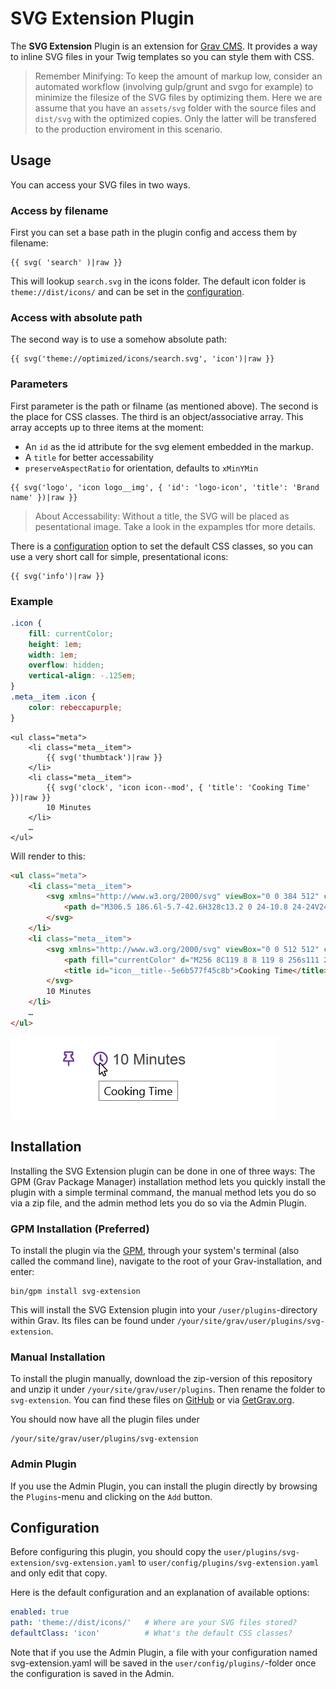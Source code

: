 # SVG Extension Plugin

The **SVG Extension** Plugin is an extension for [Grav CMS](http://github.com/getgrav/grav). It provides a way to inline SVG files in your Twig templates so you can style them with CSS.

> Remember Minifying: To keep the amount of markup low, consider an automated workflow (involving gulp/grunt and svgo for example) to minimize the filesize of the SVG files by optimizing them. Here we are assume that you have an ``assets/svg`` folder with the source files and ``dist/svg`` with the optimized copies. Only the latter will be transfered to the production enviroment in this scenario.

## Usage

You can access your SVG files in two ways.

### Access by filename
First you can set a base path in the plugin config and access them by filename:

````twig
{{ svg( 'search' )|raw }}
````

This will lookup ``search.svg`` in the icons folder. The default icon folder is ``theme://dist/icons/`` and can be set in the [configuration](#configuration).

### Access with absolute path
The second way is to use a somehow absolute path:

````twig
{{ svg('theme://optimized/icons/search.svg', 'icon')|raw }}
````

### Parameters

First parameter is the path or filname (as mentioned above). The second is the place for CSS classes. The third is an object/associative array. This array accepts up to three items at the moment:
* An ``id`` as the id attribute for the svg element embedded in the markup.
* A ``title`` for better accessability
* ``preserveAspectRatio`` for orientation, defaults to ``xMinYMin``

````twig
{{ svg('logo', 'icon logo__img', { 'id': 'logo-icon', 'title': 'Brand name' })|raw }}
````

> About Accessability: Without a title, the SVG will be placed as pesentational image. Take a look in the expamples tfor more details.

There is a [configuration](#configuration) option to set the default CSS classes, so you can use a very short call for simple, presentational icons:

````twig
{{ svg('info')|raw }}
````

### Example

````css
.icon {
    fill: currentColor;
    height: 1em;
    width: 1em;
    overflow: hidden;
    vertical-align: -.125em;
}
.meta__item .icon {
    color: rebeccapurple;
}
````

````twig
<ul class="meta">
    <li class="meta__item">
        {{ svg('thumbtack')|raw }}
    </li>
    <li class="meta__item">
        {{ svg('clock', 'icon icon--mod', { 'title': 'Cooking Time' })|raw }}
        10 Minutes
    </li>
    …
</ul>
````

Will render to this:
````html
<ul class="meta">
    <li class="meta__item">
        <svg xmlns="http://www.w3.org/2000/svg" viewBox="0 0 384 512" class="icon" role="img" aria-hidden="true" preserveAspectRatio="xMinYMin">
            <path d="M306.5 186.6l-5.7-42.6H328c13.2 0 24-10.8 24-24V24c0-13.2-10.8-24-24-24H56C42.8 0 32 10.8 32 24v96c0 13.2 10.8 24 24 24h27.2l-5.7 42.6C29.6 219.4 0 270.7 0 328c0 13.2 10.8 24 24 24h144v104c0 .9.1 1.7.4 2.5l16 48c2.4 7.3 12.8 7.3 15.2 0l16-48c.3-.8.4-1.7.4-2.5V352h144c13.2 0 24-10.8 24-24 0-57.3-29.6-108.6-77.5-141.4zM50.5 304c8.3-38.5 35.6-70 71.5-87.8L138 96H80V48h224v48h-58l16 120.2c35.8 17.8 63.2 49.4 71.5 87.8z"></path>
        </svg>
    </li>
    <li class="meta__item">
        <svg xmlns="http://www.w3.org/2000/svg" viewBox="0 0 512 512" class="icon icon--mod" role="img" aria-labelledby="icon__title--5e6b577f45c8b" preserveAspectRatio="xMinYMin">
            <path fill="currentColor" d="M256 8C119 8 8 119 8 256s111 248 248 248 248-111 248-248S393 8 256 8zm0 448c-110.5 0-200-89.5-200-200S145.5 56 256 56s200 89.5 200 200-89.5 200-200 200zm61.8-104.4l-84.9-61.7c-3.1-2.3-4.9-5.9-4.9-9.7V116c0-6.6 5.4-12 12-12h32c6.6 0 12 5.4 12 12v141.7l66.8 48.6c5.4 3.9 6.5 11.4 2.6 16.8L334.6 349c-3.9 5.3-11.4 6.5-16.8 2.6z"></path>
            <title id="icon__title--5e6b577f45c8b">Cooking Time</title>
        </svg>
        10 Minutes
    </li>
    …
</ul>
````
![Rendered Preview](example.png)

## Installation

Installing the SVG Extension plugin can be done in one of three ways: The GPM (Grav Package Manager) installation method lets you quickly install the plugin with a simple terminal command, the manual method lets you do so via a zip file, and the admin method lets you do so via the Admin Plugin.

### GPM Installation (Preferred)

To install the plugin via the [GPM](http://learn.getgrav.org/advanced/grav-gpm), through your system's terminal (also called the command line), navigate to the root of your Grav-installation, and enter:

    bin/gpm install svg-extension

This will install the SVG Extension plugin into your `/user/plugins`-directory within Grav. Its files can be found under `/your/site/grav/user/plugins/svg-extension`.

### Manual Installation

To install the plugin manually, download the zip-version of this repository and unzip it under `/your/site/grav/user/plugins`. Then rename the folder to `svg-extension`. You can find these files on [GitHub](https://github.com//grav-plugin-svg-extension) or via [GetGrav.org](http://getgrav.org/downloads/plugins#extras).

You should now have all the plugin files under

    /your/site/grav/user/plugins/svg-extension


### Admin Plugin

If you use the Admin Plugin, you can install the plugin directly by browsing the `Plugins`-menu and clicking on the `Add` button.

## Configuration

Before configuring this plugin, you should copy the `user/plugins/svg-extension/svg-extension.yaml` to `user/config/plugins/svg-extension.yaml` and only edit that copy.

Here is the default configuration and an explanation of available options:

```yaml
enabled: true
path: 'theme://dist/icons/'   # Where are your SVG files stored?
defaultClass: 'icon'          # What's the default CSS classes?
```

Note that if you use the Admin Plugin, a file with your configuration named svg-extension.yaml will be saved in the `user/config/plugins/`-folder once the configuration is saved in the Admin.